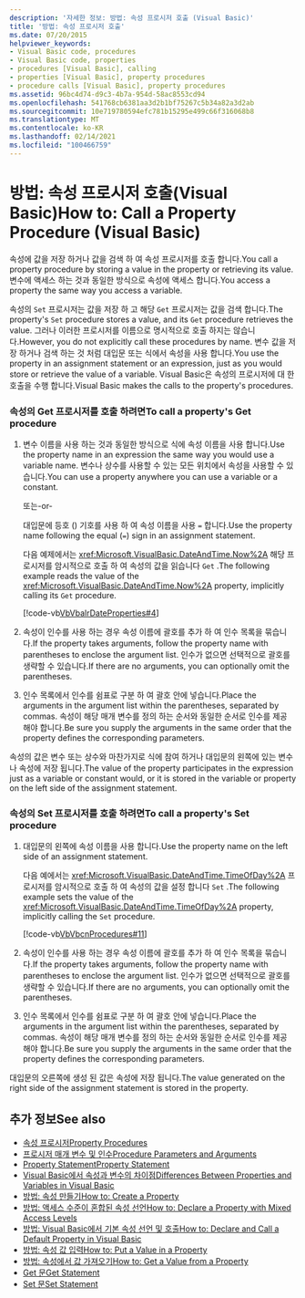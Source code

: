 ```yaml
---
description: '자세한 정보: 방법: 속성 프로시저 호출 (Visual Basic)'
title: '방법: 속성 프로시저 호출'
ms.date: 07/20/2015
helpviewer_keywords:
- Visual Basic code, procedures
- Visual Basic code, properties
- procedures [Visual Basic], calling
- properties [Visual Basic], property procedures
- procedure calls [Visual Basic], property procedures
ms.assetid: 96bc4d74-d9c3-4b7a-954d-58ac8553cd94
ms.openlocfilehash: 541768cb6381aa3d2b1bf75267c5b34a82a3d2ab
ms.sourcegitcommit: 10e719780594efc781b15295e499c66f316068b8
ms.translationtype: MT
ms.contentlocale: ko-KR
ms.lasthandoff: 02/14/2021
ms.locfileid: "100466759"
---
```

# <a name="how-to-call-a-property-procedure-visual-basic"></a><span data-ttu-id="2c983-103">방법: 속성 프로시저 호출(Visual Basic)</span><span class="sxs-lookup"><span data-stu-id="2c983-103">How to: Call a Property Procedure (Visual Basic)</span></span>

<span data-ttu-id="2c983-104">속성에 값을 저장 하거나 값을 검색 하 여 속성 프로시저를 호출 합니다.</span><span class="sxs-lookup"><span data-stu-id="2c983-104">You call a property procedure by storing a value in the property or retrieving its value.</span></span> <span data-ttu-id="2c983-105">변수에 액세스 하는 것과 동일한 방식으로 속성에 액세스 합니다.</span><span class="sxs-lookup"><span data-stu-id="2c983-105">You access a property the same way you access a variable.</span></span>  
  
 <span data-ttu-id="2c983-106">속성의 `Set` 프로시저는 값을 저장 하 고 해당 `Get` 프로시저는 값을 검색 합니다.</span><span class="sxs-lookup"><span data-stu-id="2c983-106">The property's `Set` procedure stores a value, and its `Get` procedure retrieves the value.</span></span> <span data-ttu-id="2c983-107">그러나 이러한 프로시저를 이름으로 명시적으로 호출 하지는 않습니다.</span><span class="sxs-lookup"><span data-stu-id="2c983-107">However, you do not explicitly call these procedures by name.</span></span> <span data-ttu-id="2c983-108">변수 값을 저장 하거나 검색 하는 것 처럼 대입문 또는 식에서 속성을 사용 합니다.</span><span class="sxs-lookup"><span data-stu-id="2c983-108">You use the property in an assignment statement or an expression, just as you would store or retrieve the value of a variable.</span></span> <span data-ttu-id="2c983-109">Visual Basic은 속성의 프로시저에 대 한 호출을 수행 합니다.</span><span class="sxs-lookup"><span data-stu-id="2c983-109">Visual Basic makes the calls to the property's procedures.</span></span>  
  
### <a name="to-call-a-propertys-get-procedure"></a><span data-ttu-id="2c983-110">속성의 Get 프로시저를 호출 하려면</span><span class="sxs-lookup"><span data-stu-id="2c983-110">To call a property's Get procedure</span></span>  
  
1. <span data-ttu-id="2c983-111">변수 이름을 사용 하는 것과 동일한 방식으로 식에 속성 이름을 사용 합니다.</span><span class="sxs-lookup"><span data-stu-id="2c983-111">Use the property name in an expression the same way you would use a variable name.</span></span> <span data-ttu-id="2c983-112">변수나 상수를 사용할 수 있는 모든 위치에서 속성을 사용할 수 있습니다.</span><span class="sxs-lookup"><span data-stu-id="2c983-112">You can use a property anywhere you can use a variable or a constant.</span></span>  
  
     <span data-ttu-id="2c983-113">또는</span><span class="sxs-lookup"><span data-stu-id="2c983-113">-or-</span></span>  
  
     <span data-ttu-id="2c983-114">대입문에 등호 () 기호를 사용 하 여 속성 이름을 사용 `=` 합니다.</span><span class="sxs-lookup"><span data-stu-id="2c983-114">Use the property name following the equal (`=`) sign in an assignment statement.</span></span>  
  
     <span data-ttu-id="2c983-115">다음 예제에서는 <xref:Microsoft.VisualBasic.DateAndTime.Now%2A> 해당 프로시저를 암시적으로 호출 하 여 속성의 값을 읽습니다 `Get` .</span><span class="sxs-lookup"><span data-stu-id="2c983-115">The following example reads the value of the <xref:Microsoft.VisualBasic.DateAndTime.Now%2A> property, implicitly calling its `Get` procedure.</span></span>  
  
     [!code-vb[VbVbalrDateProperties#4](~/samples/snippets/visualbasic/VS_Snippets_VBCSharp/VbVbalrDateProperties/VB/Module1.vb#4)]  
  
2. <span data-ttu-id="2c983-116">속성이 인수를 사용 하는 경우 속성 이름에 괄호를 추가 하 여 인수 목록을 묶습니다.</span><span class="sxs-lookup"><span data-stu-id="2c983-116">If the property takes arguments, follow the property name with parentheses to enclose the argument list.</span></span> <span data-ttu-id="2c983-117">인수가 없으면 선택적으로 괄호를 생략할 수 있습니다.</span><span class="sxs-lookup"><span data-stu-id="2c983-117">If there are no arguments, you can optionally omit the parentheses.</span></span>  
  
3. <span data-ttu-id="2c983-118">인수 목록에서 인수를 쉼표로 구분 하 여 괄호 안에 넣습니다.</span><span class="sxs-lookup"><span data-stu-id="2c983-118">Place the arguments in the argument list within the parentheses, separated by commas.</span></span> <span data-ttu-id="2c983-119">속성이 해당 매개 변수를 정의 하는 순서와 동일한 순서로 인수를 제공 해야 합니다.</span><span class="sxs-lookup"><span data-stu-id="2c983-119">Be sure you supply the arguments in the same order that the property defines the corresponding parameters.</span></span>  
  
 <span data-ttu-id="2c983-120">속성의 값은 변수 또는 상수와 마찬가지로 식에 참여 하거나 대입문의 왼쪽에 있는 변수나 속성에 저장 됩니다.</span><span class="sxs-lookup"><span data-stu-id="2c983-120">The value of the property participates in the expression just as a variable or constant would, or it is stored in the variable or property on the left side of the assignment statement.</span></span>  
  
### <a name="to-call-a-propertys-set-procedure"></a><span data-ttu-id="2c983-121">속성의 Set 프로시저를 호출 하려면</span><span class="sxs-lookup"><span data-stu-id="2c983-121">To call a property's Set procedure</span></span>  
  
1. <span data-ttu-id="2c983-122">대입문의 왼쪽에 속성 이름을 사용 합니다.</span><span class="sxs-lookup"><span data-stu-id="2c983-122">Use the property name on the left side of an assignment statement.</span></span>  
  
     <span data-ttu-id="2c983-123">다음 예에서는 <xref:Microsoft.VisualBasic.DateAndTime.TimeOfDay%2A> 프로시저를 암시적으로 호출 하 여 속성의 값을 설정 합니다 `Set` .</span><span class="sxs-lookup"><span data-stu-id="2c983-123">The following example sets the value of the <xref:Microsoft.VisualBasic.DateAndTime.TimeOfDay%2A> property, implicitly calling the `Set` procedure.</span></span>  
  
     [!code-vb[VbVbcnProcedures#11](~/samples/snippets/visualbasic/VS_Snippets_VBCSharp/VbVbcnProcedures/VB/Class1.vb#11)]  
  
2. <span data-ttu-id="2c983-124">속성이 인수를 사용 하는 경우 속성 이름에 괄호를 추가 하 여 인수 목록을 묶습니다.</span><span class="sxs-lookup"><span data-stu-id="2c983-124">If the property takes arguments, follow the property name with parentheses to enclose the argument list.</span></span> <span data-ttu-id="2c983-125">인수가 없으면 선택적으로 괄호를 생략할 수 있습니다.</span><span class="sxs-lookup"><span data-stu-id="2c983-125">If there are no arguments, you can optionally omit the parentheses.</span></span>  
  
3. <span data-ttu-id="2c983-126">인수 목록에서 인수를 쉼표로 구분 하 여 괄호 안에 넣습니다.</span><span class="sxs-lookup"><span data-stu-id="2c983-126">Place the arguments in the argument list within the parentheses, separated by commas.</span></span> <span data-ttu-id="2c983-127">속성이 해당 매개 변수를 정의 하는 순서와 동일한 순서로 인수를 제공 해야 합니다.</span><span class="sxs-lookup"><span data-stu-id="2c983-127">Be sure you supply the arguments in the same order that the property defines the corresponding parameters.</span></span>  
  
 <span data-ttu-id="2c983-128">대입문의 오른쪽에 생성 된 값은 속성에 저장 됩니다.</span><span class="sxs-lookup"><span data-stu-id="2c983-128">The value generated on the right side of the assignment statement is stored in the property.</span></span>  
  
## <a name="see-also"></a><span data-ttu-id="2c983-129">추가 정보</span><span class="sxs-lookup"><span data-stu-id="2c983-129">See also</span></span>

- [<span data-ttu-id="2c983-130">속성 프로시저</span><span class="sxs-lookup"><span data-stu-id="2c983-130">Property Procedures</span></span>](./property-procedures.md)
- [<span data-ttu-id="2c983-131">프로시저 매개 변수 및 인수</span><span class="sxs-lookup"><span data-stu-id="2c983-131">Procedure Parameters and Arguments</span></span>](./procedure-parameters-and-arguments.md)
- [<span data-ttu-id="2c983-132">Property Statement</span><span class="sxs-lookup"><span data-stu-id="2c983-132">Property Statement</span></span>](../../../language-reference/statements/property-statement.md)
- [<span data-ttu-id="2c983-133">Visual Basic에서 속성과 변수의 차이점</span><span class="sxs-lookup"><span data-stu-id="2c983-133">Differences Between Properties and Variables in Visual Basic</span></span>](./differences-between-properties-and-variables.md)
- [<span data-ttu-id="2c983-134">방법: 속성 만들기</span><span class="sxs-lookup"><span data-stu-id="2c983-134">How to: Create a Property</span></span>](./how-to-create-a-property.md)
- [<span data-ttu-id="2c983-135">방법: 액세스 수준이 혼합된 속성 선언</span><span class="sxs-lookup"><span data-stu-id="2c983-135">How to: Declare a Property with Mixed Access Levels</span></span>](./how-to-declare-a-property-with-mixed-access-levels.md)
- [<span data-ttu-id="2c983-136">방법: Visual Basic에서 기본 속성 선언 및 호출</span><span class="sxs-lookup"><span data-stu-id="2c983-136">How to: Declare and Call a Default Property in Visual Basic</span></span>](./how-to-declare-and-call-a-default-property.md)
- [<span data-ttu-id="2c983-137">방법: 속성 값 입력</span><span class="sxs-lookup"><span data-stu-id="2c983-137">How to: Put a Value in a Property</span></span>](./how-to-put-a-value-in-a-property.md)
- [<span data-ttu-id="2c983-138">방법: 속성에서 값 가져오기</span><span class="sxs-lookup"><span data-stu-id="2c983-138">How to: Get a Value from a Property</span></span>](./how-to-get-a-value-from-a-property.md)
- [<span data-ttu-id="2c983-139">Get 문</span><span class="sxs-lookup"><span data-stu-id="2c983-139">Get Statement</span></span>](../../../language-reference/statements/get-statement.md)
- [<span data-ttu-id="2c983-140">Set 문</span><span class="sxs-lookup"><span data-stu-id="2c983-140">Set Statement</span></span>](../../../language-reference/statements/set-statement.md)
